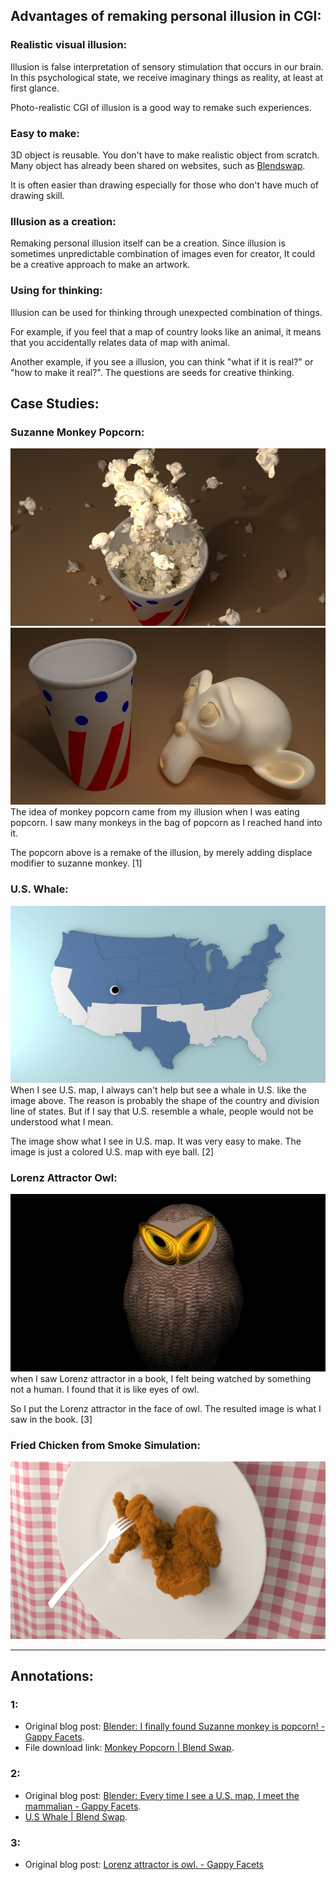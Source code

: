 ## Advantages of remaking personal illusion in CGI:

### Realistic visual illusion:

Illusion is false interpretation of sensory stimulation that occurs in our brain. In this psychological state, we receive imaginary things as reality, at least at first glance.

Photo-realistic CGI of illusion is a good way to remake such experiences.

### Easy to make:

3D object is reusable. You don't have to make realistic object from scratch. Many object has already been shared on websites, such as [Blendswap](http://www.blendswap.com/blends).

It is often easier than drawing especially for those who don't have much of drawing skill.

### Illusion as a creation:

Remaking personal illusion itself can be a creation. Since illusion is sometimes unpredictable combination of images even for creator, It could be a creative approach to make an artwork.

### Using for thinking:

Illusion can be used for thinking through unexpected combination of things.

For example, if you feel that a map of country looks like an animal, it means that you accidentally relates data of map with animal.

Another example, if you see a illusion, you can think "what if it is real?" or "how to make it real?". The questions are seeds for creative thinking.  

## Case Studies:

### Suzanne Monkey Popcorn:

[![monkey_popcorn3_setting1_orangetile1_2](/src/chapter_02/monkey_popcorn3_setting1_orangetile1_2.jpg)](http://gappyfacets.com/2014/11/30/blender-finally-found-suzanne-monkey-popcorn/monkey_popcorn3_setting1_orangetile1_2/) [![monkey_popcorn_model2](/src/chapter_02/monkey_popcorn_model2.jpg)](http://gappyfacets.com/2014/11/30/blender-finally-found-suzanne-monkey-popcorn/monkey_popcorn_model2/) The idea of monkey popcorn came from my illusion when I was eating popcorn. I saw many monkeys in the bag of popcorn as I reached hand into it.

The popcorn above is a remake of the illusion, by merely adding displace modifier to suzanne monkey. [1]  

### U.S. Whale:

[![map_us-whale1](/src/chapter_02/map_us-whale1.jpg)](http://gappyfacets.com/2015/04/22/blender-every-time-i-see-a-u-s-map-i-meet-the-mammalian/map_us-whale1/) When I see U.S. map, I always can't help but see a whale in U.S. like the image above. The reason is probably the shape of the country and division line of states. But if I say that U.S. resemble a whale, people would not be understood what I mean.

The image show what I see in U.S. map. It was very easy to make. The image is just a colored U.S. map with eye ball. [2]  

### Lorenz Attractor Owl:

[![math_lorenz_owl1_1](/src/chapter_02/math_lorenz_owl1_1.jpg)](http://gappyfacets.com/2016/03/30/idea-lorenz-attractor-owl/math_lorenz_owl1_1/) when I saw Lorenz attractor in a book, I felt being watched by something not a human. I found that it is like eyes of owl.

So I put the Lorenz attractor in the face of owl. The resulted image is what I saw in the book. [3]

### Fried Chicken from Smoke Simulation:
![](../../src/chapter_02/smoke_chicken1_afga-advantix100_-0.3_1.5.jpg)

---
## Annotations:

### 1:

*   Original blog post: [Blender: I finally found Suzanne monkey is popcorn! - Gappy Facets](http://gappyfacets.com/2014/11/30/blender-finally-found-suzanne-monkey-popcorn/).
*   File download link: [Monkey Popcorn | Blend Swap](http://www.blendswap.com/blends/view/76655).

### 2:

*   Original blog post: [Blender: Every time I see a U.S. map, I meet the mammalian - Gappy Facets](http://gappyfacets.com/2015/04/22/blender-every-time-i-see-a-u-s-map-i-meet-the-mammalian/).
*   [U.S Whale | Blend Swap](http://www.blendswap.com/blends/view/80226).

### 3:

*   Original blog post: [Lorenz attractor is owl. - Gappy Facets](http://gappyfacets.com/2016/03/30/idea-lorenz-attractor-owl/)

